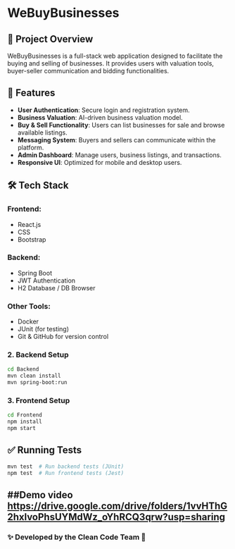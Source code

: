 # WeBuyBusinesses

## 📌 Project Overview
WeBuyBusinesses is a full-stack web application designed to facilitate the buying and selling of businesses. It provides users with valuation tools, buyer-seller communication and bidding functionalities.

## 🚀 Features
- **User Authentication**: Secure login and registration system.
- **Business Valuation**: AI-driven business valuation model.
- **Buy & Sell Functionality**: Users can list businesses for sale and browse available listings.
- **Messaging System**: Buyers and sellers can communicate within the platform.
- **Admin Dashboard**: Manage users, business listings, and transactions.
- **Responsive UI**: Optimized for mobile and desktop users.

## 🛠️ Tech Stack
### **Frontend:**
- React.js
- CSS
- Bootstrap

### **Backend:**
- Spring Boot
- JWT Authentication
- H2 Database / DB Browser

### **Other Tools:**
- Docker
- JUnit (for testing)
- Git & GitHub for version control

### **2. Backend Setup**
```bash
cd Backend
mvn clean install
mvn spring-boot:run
```

### **3. Frontend Setup**
```bash
cd Frontend
npm install
npm start
```

## ✅ Running Tests
```bash
mvn test  # Run backend tests (JUnit)
npm test  # Run frontend tests (Jest)
```

##Demo video
https://drive.google.com/drive/folders/1vvHThG2hxlvoPhsUYMdWz_oYhRCQ3qrw?usp=sharing
---
### ✨ Developed by the Clean Code Team 🚀

